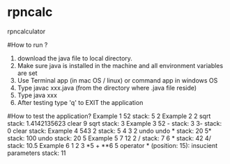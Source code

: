 # rpncalc
rpncalculator

#How to run ?
1. download the java file to local directory.
2. Make sure java is installed in the machine and all environment variables are set
3. Use Terminal app (in mac OS / linux) or command app in windows OS
4. Type javac xxx.java (from the directory where .java file reside)
5. Type java xxx
6. After testing type 'q' to EXIT the application

#How to test the application?
Example 1
52
stack: 5 2
Example 2
2 sqrt
stack: 1.4142135623 clear 9 sqrt
stack: 3
Example 3
52 - stack: 3 3- stack: 0 clear stack:
Example 4
543 2
stack: 5 4 3 2 undo undo * stack: 20
5*
stack: 100 undo
stack: 20 5
Example 5
7 12 2 / stack: 7 6 *
stack: 42 4/
stack: 10.5
Example 6
1 2 3 *5 + **6 5
operator * (position: 15): insucient parameters stack: 11


